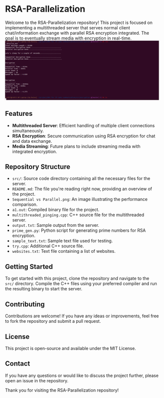 # RSA-Parallelization

Welcome to the RSA-Parallelization repository! This project is focused on implementing a multithreaded server that serves normal client chat/information exchange with parallel RSA encryption integrated. The goal is to eventually stream media with encryption in real-time.
![](https://github.com/rohit186201/RSA-Prallelization/blob/main/Output.png)
## Features

- **Multithreaded Server**: Efficient handling of multiple client connections simultaneously.
- **RSA Encryption**: Secure communication using RSA encryption for chat and data exchange.
- **Media Streaming**: Future plans to include streaming media with integrated encryption.

## Repository Structure

- `src/`: Source code directory containing all the necessary files for the server.
- `README.md`: The file you're reading right now, providing an overview of the project.
- `Sequential vs Parallel.png`: An image illustrating the performance comparison.
- `a1.out`: Compiled binary file for the project.
- `multithreaded_pinging.cpp`: C++ source file for the multithreaded server.
- `output.txt`: Sample output from the server.
- `prime_gen.py`: Python script for generating prime numbers for RSA encryption.
- `sample_text.txt`: Sample text file used for testing.
- `try.cpp`: Additional C++ source file.
- `websites.txt`: Text file containing a list of websites.

## Getting Started

To get started with this project, clone the repository and navigate to the `src/` directory. Compile the C++ files using your preferred compiler and run the resulting binary to start the server.

## Contributing

Contributions are welcome! If you have any ideas or improvements, feel free to fork the repository and submit a pull request.

## License

This project is open-source and available under the MIT License.

## Contact

If you have any questions or would like to discuss the project further, please open an issue in the repository.

Thank you for visiting the RSA-Parallelization repository!
